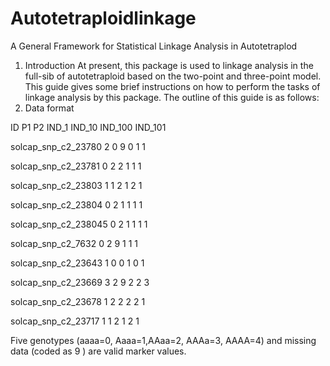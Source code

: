 # Autotetraploidlinkage
A General Framework for Statistical Linkage Analysis in Autotetraplod

1.	Introduction
At present, this package is used to linkage analysis in the full-sib of autotetraploid based on the two-point and three-point model. This guide gives some brief instructions on how to perform the tasks of linkage analysis by this package. The outline of this guide is as follows: 
2.	Data format

ID                        P1   P2  IND_1  IND_10  IND_100  IND_101

solcap_snp_c2_23780       2    0     9       0       1        1

solcap_snp_c2_23781       0    2     2       1       1        1

solcap_snp_c2_23803       1    1     2       1       2        1

solcap_snp_c2_23804       0    2     1       1       1        1

solcap_snp_c2_238045      0    2     1       1       1        1

solcap_snp_c2_7632        0    2     9       1       1        1

solcap_snp_c2_23643       1    0     0       1       0        1

solcap_snp_c2_23669       3    2     9       2       2        3

solcap_snp_c2_23678       1    2     2       2       2        1

solcap_snp_c2_23717       1    1     2       1       2        1

Five genotypes (aaaa=0, Aaaa=1,AAaa=2, AAAa=3, AAAA=4) and missing data (coded as 9 ) are valid marker values. 



